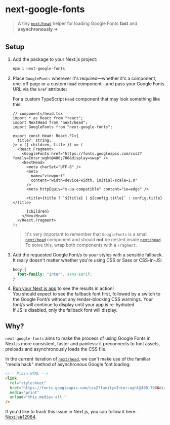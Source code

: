 # next-google-fonts

> A tiny [`next/head`][next/head] helper for loading Google Fonts **fast** and **asynchronously** ⏩

## Setup

1. Add the package to your Next.js project:

   ```sh
   npm i next-google-fonts
   ```

2. Place `GoogleFonts` wherever it's required—whether it's a component, one-off page or a custom `Head` component—and pass your Google Fonts URL via the `href` attribute:

   For a custom TypeScript `Head` component that may look something like this:

   ```tsx
   // components/head.tsx
   import * as React from "react";
   import NextHead from "next/head";
   import GoogleFonts from "next-google-fonts";

   export const Head: React.FC<{
     title?: string;
   }> = ({ children, title }) => (
     <React.Fragment>
       <GoogleFonts href="https://fonts.googleapis.com/css2?family=Inter:wght@400;700&display=swap" />
       <NextHead>
         <meta charSet="UTF-8" />
         <meta
           name="viewport"
           content="width=device-width, initial-scale=1.0"
         />
         <meta httpEquiv="x-ua-compatible" content="ie=edge" />

         <title>{title ? `${title} | ${config.title}` : config.title}</title>

         {children}
       </NextHead>
     </React.Fragment>
   );
   ```

   > It's very important to remember that `GoogleFonts` is a small [`next/head`][next/head] component and should **not** be nested inside [`next/head`][next/head]. To solve this, wrap both components with a `Fragment`.

3. Add the requested Google Font/s to your styles with a sensible fallback.  
   It really doesn't matter whether you're using CSS or Sass or CSS-in-JS:

   ```css
   body {
     font-family: "Inter", sans-serif;
   }
   ```

4. [Run your Next.js app](https://nextjs.org/docs/api-reference/cli#build) to see the results in action!  
   You should expect to see the fallback font first, followed by a switch to the Google Font/s without any render-blocking CSS warnings. Your font/s will continue to display until your app is re-hydrated.  
   If JS is disabled, only the fallback font will display.

## Why?

`next-google-fonts` aims to make the process of using Google Fonts in Next.js more consistent, faster and painless: it preconnects to font assets, preloads and asynchronously loads the CSS file.

In the current iteration of [`next/head`][next/head], we can't make use of the familiar "media hack" method of asynchronous Google font loading:

```html
<!-- Plain HTML -->
<link
  rel="stylesheet"
  href="https://fonts.googleapis.com/css2?family=Inter:wght@400;700&display=swap"
  media="print"
  onload="this.media='all'"
/>
```

If you'd like to track this issue in Next.js, you can follow it here: [Next.js#12984](https://github.com/zeit/next.js/issues/12984).

[next/head]: https://nextjs.org/docs/api-reference/next/head
